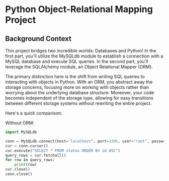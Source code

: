 # Python Object-Relational Mapping Project

## Background Context
This project bridges two incredible worlds: Databases and Python! In the first part, you'll utilize the MySQLdb module to establish a connection with a MySQL database and execute SQL queries. In the second part, you'll leverage the SQLAlchemy module, an Object Relational Mapper (ORM).

The primary distinction here is the shift from writing SQL queries to interacting with objects in Python. With an ORM, you abstract away the storage concerns, focusing more on working with objects rather than worrying about the underlying database structure. Moreover, your code becomes independent of the storage type, allowing for easy transitions between different storage systems without rewriting the entire project.

Here's a quick comparison:

Without ORM:
```python
import MySQLdb

conn = MySQLdb.connect(host="localhost", port=3306, user="root", passwd="root", db="my_db", charset="utf8")
cur = conn.cursor()
cur.execute("SELECT * FROM states ORDER BY id ASC")
query_rows = cur.fetchall()
for row in query_rows:
    print(row)
cur.close()
conn.close()

